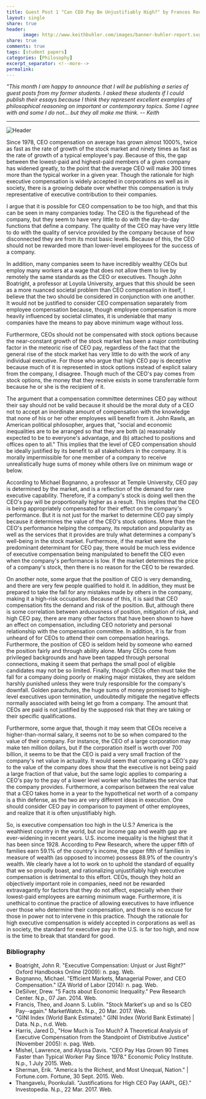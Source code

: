 ```yaml
---
title: Guest Post 1 "Can CEO Pay Be Unjustifiably High?" by Frances Roorda
layout: single
share: true
header:
      image: http://www.keithbuhler.com/images/banner-buhler-report.svg
share: true
comments: true
tags: [student papers]
categories: [Philosophy]
excerpt_separator: <!--more-->
permalink: 
---
```


*"This month I am happy to announce that I will be publishing a series of guest posts from my former students. I asked these students if I could publish their essays because I think they represent excellent examples of philosophical reasoning on important or contemporary topics. Some I agree with and some I do not... but they all make me think. -- Keith*

---

![Header](http://az616578.vo.msecnd.net/files/2016/06/01/6360035277177830871761195558_Sheryl-Sandberg-Facebook-COO.jpg)


Since 1978, CEO compensation on average has grown almost 1000%, twice as fast as the rate of growth of the stock market and ninety times as fast as the rate of growth of a typical employee's pay. Because of this, the gap between the lowest-paid and highest-paid members of a given company has widened greatly, to the point that the average CEO will make 300 times more than the typical worker in a given year. Though the rationale for high executive compensation is widely accepted in corporations as well as in society, there is a growing debate over whether this compensation is truly representative of executive contribution to their companies.


I argue that it is possible for CEO compensation to be too high, and that this can be seen in many companies today. The CEO is the figurehead of the company, but they seem to have very little to do with the day-to-day functions that define a company. The quality of the CEO may have very little to do with the quality of service provided by the company because of how disconnected they are from its most basic levels. Because of this, the CEO should not be rewarded more than lower-level employees for the success of a company.

<!--more-->


In addition, many companies seem to have incredibly wealthy CEOs but employ many workers at a wage that does not allow them to live by remotely the same standards as the CEO or executives. Though John Boatright, a professor at Loyola University, argues that this should be seen as a more nuanced societal problem than CEO compensation in itself, I believe that the two should be considered in conjunction with one another. It would not be justified to consider CEO compensation separately from employee compensation because, though employee compensation is more heavily influenced by societal climates, it is undeniable that many companies have the means to pay above minimum wage without loss.

Furthermore, CEOs should not be compensated with stock options because the near-constant growth of the stock market has been a major contributing factor in the meteoric rise of CEO pay, regardless of the fact that the general rise of the stock market has very little to do with the work of any individual executive. For those who argue that high CEO pay is deceptive because much of it is represented in stock options instead of explicit salary from the company, I disagree. Though much of the CEO's pay comes from stock options, the money that they receive exists in some transferrable form because he or she is the recipient of it.

The argument that a compensation committee determines CEO pay without their say should not be valid because it should be the moral duty of a CEO not to accept an inordinate amount of compensation with the knowledge that none of his or her other employees will benefit from it. John Rawls, an American political philosopher, argues that, "social and economic inequalities are to be arranged so that they are both (a) reasonably expected to be to everyone's advantage, and (b) attached to positions and offices open to all." This implies that the level of CEO compensation should be ideally justified by its benefit to all stakeholders in the company. It is morally impermissible for one member of a company to receive unrealistically huge sums of money while others live on minimum wage or below.

According to Michael Bognanno, a professor at Temple University, CEO pay is determined by the market, and is a reflection of the demand for rare executive capability. Therefore, if a company's stock is doing well then the CEO's pay will be proportionally higher as a result. This implies that the CEO is being appropriately compensated for their effect on the company's performance. But it is not just for the market to determine CEO pay simply because it determines the value of the CEO's stock options. More than the CEO's performance helping the company, its reputation and popularity as well as the services that it provides are truly what determines a company's well-being in the stock market. Furthermore, if the market were the predominant determinant for CEO pay, there would be much less evidence of executive compensation being manipulated to benefit the CEO even when the company's performance is low. If the market determines the price of a company's stock, then there is no reason for the CEO to be rewarded.

On another note, some argue that the position of CEO is very demanding, and there are very few people qualified to hold it. In addition, they must be prepared to take the fall for any mistakes made by others in the company, making it a high-risk occupation. Because of this, it is said that CEO compensation fits the demand and risk of the position. But, although there is some correlation between arduousness of position, mitigation of risk, and high CEO pay, there are many other factors that have been shown to have an effect on compensation, including CEO notoriety and personal relationship with the compensation committee. In addition, it is far from unheard of for CEOs to attend their own compensation hearings. Furthermore, the position of CEO is seldom held by someone who earned the position fairly and through ability alone. Many CEOs come from privileged backgrounds and have been tapped through personal connections, making it seem that perhaps the small pool of eligible candidates may not be so limited. Finally, though CEOs often must take the fall for a company doing poorly or making major mistakes, they are seldom harshly punished unless they were truly responsible for the company's downfall. Golden parachutes, the huge sums of money promised to high-level executives upon termination, undoubtedly mitigate the negative effects normally associated with being let go from a company. The amount that CEOs are paid is not justified by the supposed risk that they are taking or their specific qualifications.

Furthermore, some argue that, though it may seem that CEOs receive a higher-than-normal salary, it seems not to be so when compared to the value of their company. For instance, the CEO of a large corporation may make ten million dollars, but if the corporation itself is worth over 700 billion, it seems to be that the CEO is paid a very small fraction of the company's net value in actuality. It would seem that comparing a CEO's pay to the value of the company does show that the executive is not being paid a large fraction of that value, but the same logic applies to comparing a CEO's pay to the pay of a lower level worker who facilitates the service that the company provides. Furthermore, a comparison between the real value that a CEO takes home in a year to the hypothetical net worth of a company is a thin defense, as the two are very different ideas in execution. One should consider CEO pay in comparison to payment of other employees, and realize that it is often unjustifiably high.

So, is executive compensation too high in the U.S.? America is the wealthiest country in the world, but our income gap and wealth gap are ever-widening in recent years. U.S. income inequality is the highest that it has been since 1928. According to Pew Research, where the upper fifth of families earn 59.1% of the country's income, the upper fifth of families in measure of wealth (as opposed to income) possess 88.9% of the country's wealth. We clearly have a lot to work on to uphold the standard of equality that we so proudly boast, and rationalizing unjustifiably high executive compensation is detrimental to this effort. CEOs, though they hold an objectively important role in companies, need not be rewarded extravagantly for factors that they do not affect, especially when their lowest-paid employees are earning minimum wage. Furthermore, it is unethical to continue the practice of allowing executives to have influence over those who determine their compensation, and there is no excuse for those in power not to intervene in this practice. Though the rationale for high executive compensation is widely accepted in corporations as well as in society, the standard for executive pay in the U.S. is far too high, and now is the time to break that standard for good.

### Bibliography

- Boatright, John R. "Executive Compensation: Unjust or Just Right?" Oxford Handbooks Online (2009): n. pag. Web.
- Bognanno, Michael. "Efficient Markets, Managerial Power, and CEO Compensation." IZA World of Labor (2014): n. pag. Web.
- DeSilver, Drew. "5 Facts about Economic Inequality." Pew Research Center. N.p., 07 Jan. 2014. Web.
- Francis, Theo, and Joann S. Lublin. "Stock Market's up and so Is CEO Pay--again." MarketWatch. N.p., 20 Mar. 2017. Web.
- "GINI Index (World Bank Estimate)." GINI Index (World Bank Estimate) | Data. N.p., n.d. Web.
- Harris, Jared D., "How Much is Too Much? A Theoretical Analysis of Executive Compensation from the Standpoint of Distributive Justice" (November 2005): n. pag. Web.
- Mishel, Lawrence, and Alyssa Davis. "CEO Pay Has Grown 90 Times Faster than Typical Worker Pay Since 1978." Economic Policy Institute. N.p., 1 July 2015. Web.
- Sherman, Erik. "America Is the Richest, and Most Unequal, Nation." | Fortune.com. Fortune, 30 Sept. 2015. Web.
- Thangavelu, Poonkulali. "Justifications for High CEO Pay (AAPL, GE)." Investopedia. N.p., 22 Mar. 2017. Web.